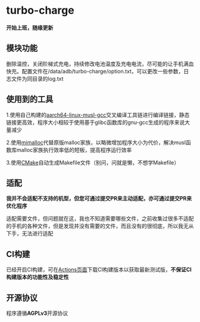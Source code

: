 # turbo-charge

**开始上班，随缘更新**

## 模块功能

删除温控，关闭阶梯式充电，持续修改电池温度及充电电流，尽可能的让手机满血快充。配置文件在/data/adb/turbo-charge/option.txt，可以更改一些参数，日志文件为同目录的log.txt

## 使用到的工具

1.使用自己构建的[aarch64-linux-musl-gcc](https://github.com/chase535/aarch64-linux-musl-gcc)交叉编译工具链进行编译链接，静态链接更高效，程序大小相较于使用基于glibc函数库的gnu-gcc生成的程序来说大量减少

2.使用[mimalloc](https://github.com/microsoft/mimalloc)代替原版malloc家族，以略微增加程序大小为代价，解决musl函数库malloc家族执行效率低的短板，提高程序运行效率

3.使用[CMake](https://cmake.org)自动生成Makefile文件（别问，问就是懒，不想学Makefile）

## 适配

**我并不会适配不支持的机型，但您可通过提交PR来主动适配，亦可通过提交PR来优化程序**

适配需要文件，但问题就在这，我也不知道需要哪些文件，之前收集过很多不适配的手机的各种文件，但是发现并没有需要的文件，而且没有的很彻底，所以我无从下手，无法进行适配

## CI构建

已经开启CI构建，可在[Actions页面](https://github.com/chase535/turbo-charge/actions)下载CI构建版本以获取最新测试版，**不保证CI构建版本的功能性及稳定性**

## 开源协议

程序遵循**AGPLv3**开源协议
